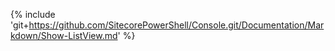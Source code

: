{% include 'git+https://github.com/SitecorePowerShell/Console.git/Documentation/Markdown/Show-ListView.md' %}
